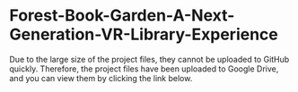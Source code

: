 # Forest-Book-Garden-A-Next-Generation-VR-Library-Experience
Due to the large size of the project files, they cannot be uploaded to GitHub quickly. Therefore, the project files have been uploaded to Google Drive, and you can view them by clicking the link below.

